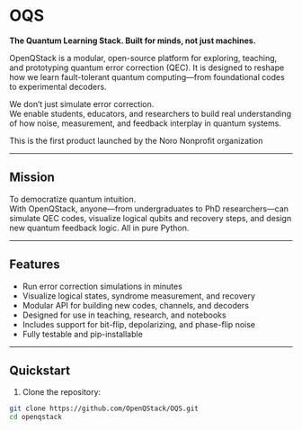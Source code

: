 # OQS

**The Quantum Learning Stack. Built for minds, not just machines.**

OpenQStack is a modular, open-source platform for exploring, teaching, and prototyping quantum error correction (QEC). It is designed to reshape how we learn fault-tolerant quantum computing—from foundational codes to experimental decoders.

We don’t just simulate error correction.  
We enable students, educators, and researchers to build real understanding of how noise, measurement, and feedback interplay in quantum systems.

This is the first product launched by the Noro Nonprofit organization

---

## Mission

To democratize quantum intuition.  
With OpenQStack, anyone—from undergraduates to PhD researchers—can simulate QEC codes, visualize logical qubits and recovery steps, and design new quantum feedback logic. All in pure Python.

---

## Features

- Run error correction simulations in minutes
- Visualize logical states, syndrome measurement, and recovery
- Modular API for building new codes, channels, and decoders
- Designed for use in teaching, research, and notebooks
- Includes support for bit-flip, depolarizing, and phase-flip noise
- Fully testable and pip-installable

---

## Quickstart

1. Clone the repository:

```bash
git clone https://github.com/OpenQStack/OQS.git
cd openqstack
